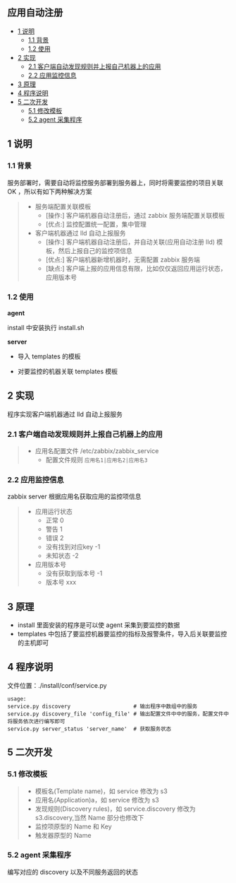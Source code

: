 
## 应用自动注册
<!-- vim-markdown-toc GFM -->
* [1 说明](#1-说明)
    * [1.1 背景](#11-背景)
    * [1.2 使用](#12-使用)
* [2 实现](#2-实现)
    * [2.1 客户端自动发现规则并上报自己机器上的应用](#21-客户端自动发现规则并上报自己机器上的应用)
    * [2.2 应用监控信息](#22-应用监控信息)
* [3 原理](#3-原理)
* [4 程序说明](#4-程序说明)
* [5 二次开发](#5-二次开发)
    * [5.1 修改模板](#51-修改模板)
    * [5.2 agent 采集程序](#52-agent-采集程序)

<!-- vim-markdown-toc -->


## 1 说明

### 1.1 背景

服务部署时，需要自动将监控服务部署到服务器上，同时将需要监控的项目关联 OK ，所以有如下两种解决方案

> * 服务端配置关联模板
>   * [操作:] 客户端机器自动注册后，通过 zabbix 服务端配置关联模板
>   * [优点:] 监控配置统一配置，集中管理
> * 客户端机器通过 lld 自动上报服务
>   * [操作:] 客户端机器自动注册后，并自动关联(应用自动注册 lld) 模板，然后上报自己的监控项信息
>   * [优点:] 客户端机器新增机器时，无需配置 zabbix 服务端 
>   * [缺点:] 客户端上报的应用信息有限，比如仅仅返回应用运行状态，应用版本号

### 1.2 使用

**agent**

install 中安装执行 install.sh

**server**

* 导入 templates 的模板

* 对要监控的机器关联 templates 模板

## 2 实现

程序实现客户端机器通过 lld 自动上报服务

### 2.1 客户端自动发现规则并上报自己机器上的应用

> * 应用名配置文件 /etc/zabbix/zabbix_service
>   *  配置文件规则 `应用名1|应用名2|应用名3`

### 2.2 应用监控信息

zabbix server 根据应用名获取应用的监控项信息

> * 应用运行状态
>   * 正常 0
>   * 警告 1
>   * 错误 2
>   * 没有找到对应key -1
>   * 未知状态 -2
> * 应用版本号
>   * 没有获取到版本号 -1 
>   * 版本号 xxx


## 3 原理

* install 里面安装的程序是可以使 agent 采集到要监控的数据
* templates 中包括了要监控机器要监控的指标及报警条件，导入后关联要监控的主机即可

## 4 程序说明

文件位置：./install/conf/service.py

```
usage:
service.py discovery                    # 输出程序中数组中的服务
service.py discovery_file 'config_file' # 输出配置文件中中的服务，配置文件中将服务依次进行编写即可
service.py server_status 'server_name'  # 获取服务状态
```
## 5 二次开发

### 5.1 修改模板

> * 模板名(Template name)，如 service 修改为 s3
> * 应用名(Application)a，如 service 修改为 s3
> * 发现规则(Discovery rules)，如 service.discovery 修改为 s3.discovery,当然 Name 部分也修改下
> * 监控项原型的 Name 和 Key
> * 触发器原型的 Name

### 5.2 agent 采集程序

编写对应的 discovery 以及不同服务返回的状态
